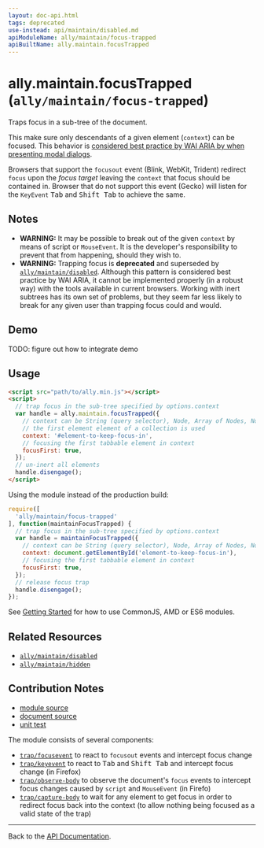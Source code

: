 ```yaml
---
layout: doc-api.html
tags: deprecated
use-instead: api/maintain/disabled.md
apiModuleName: ally/maintain/focus-trapped
apiBuiltName: ally.maintain.focusTrapped
---
```


# ally.maintain.focusTrapped (`ally/maintain/focus-trapped`)

Traps focus in a sub-tree of the document.

This make sure only descendants of a given element (`context`) can be focused. This behavior is [considered best practice by WAI ARIA by when presenting modal dialogs](http://www.w3.org/WAI/PF/aria-practices/#dialog_modal).

Browsers that support the `focusout` event (Blink, WebKit, Trident) redirect `focus` upon the *focus target* leaving the `context` that focus should be contained in. Browser that do not support this event (Gecko) will listen for the `KeyEvent` <kbd>Tab</kbd> and <kbd>Shift Tab</kbd> to achieve the same.


## Notes

* **WARNING:** It may be possible to break out of the given `context` by means of script or `MouseEvent`. It is the developer's responsibility to prevent that from happening, should they wish to.
* **WARNING:** Trapping focus is **deprecated** and superseded by [`ally/maintain/disabled`](disabled.md). Although this pattern is considered best practice by WAI ARIA, it cannot be implemented properly (in a robust way) with the tools available in current browsers. Working with inert subtrees has its own set of problems, but they seem far less likely to break for any given user than trapping focus could and would.


## Demo

TODO: figure out how to integrate demo


## Usage

```html
<script src="path/to/ally.min.js"></script>
<script>
  // trap focus in the sub-tree specified by options.context
  var handle = ally.maintain.focusTrapped({
    // context can be String (query selector), Node, Array of Nodes, NodeList, HTMLCollection
    // the first element element of a collection is used
    context: '#element-to-keep-focus-in',
    // focusing the first tabbable element in context
    focusFirst: true,
  });
  // un-inert all elements
  handle.disengage();
</script>
```

Using the module instead of the production build:

```js
require([
  'ally/maintain/focus-trapped'
], function(maintainFocusTrapped) {
  // trap focus in the sub-tree specified by options.context
  var handle = maintainFocusTrapped({
    // context can be String (query selector), Node, Array of Nodes, NodeList, HTMLCollection
    context: document.getElementById('element-to-keep-focus-in'),
    // focusing the first tabbable element in context
    focusFirst: true,
  });
  // release focus trap
  handle.disengage();
});
```

See [Getting Started](../../getting-started.md) for how to use CommonJS, AMD or ES6 modules.


## Related Resources

* [`ally/maintain/disabled`](disabled.md)
* [`ally/maintain/hidden`](hidden.md)


## Contribution Notes

* [module source](https://github.com/medialize/ally.js/blob/master/src/maintain/focus-trapped.js)
* [document source](https://github.com/medialize/ally.js/blob/master/docs/api/maintain/focus-trapped.md)
* [unit test](https://github.com/medialize/ally.js/blob/master/test/unit/maintain.focus-trapped.test.js)

The module consists of several components:

* [`trap/focusevent`](https://github.com/medialize/ally.js/blob/master/src/focus/trap/capture-body.js) to react to `focusout` events and intercept focus change
* [`trap/keyevent`](https://github.com/medialize/ally.js/blob/master/src/focus/trap/capture-body.js) to react to <kbd>Tab</kbd> and <kbd>Shift Tab</kbd> and intercept focus change (in Firefox)
* [`trap/observe-body`](https://github.com/medialize/ally.js/blob/master/src/focus/trap/observe-body.js) to observe the document's `focus` events to intercept focus changes caused by `script` and `MouseEvent` (in Firefo)
* [`trap/capture-body`](https://github.com/medialize/ally.js/blob/master/src/focus/trap/capture-body.js) to wait for any element to get focus in order to redirect focus back into the context (to allow nothing being focused as a valid state of the trap)


---

Back to the [API Documentation](../README.md).

